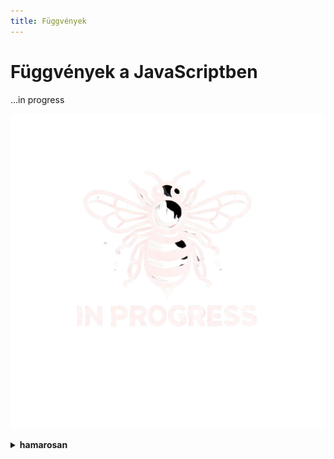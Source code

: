 ```yaml
---
title: Függvények
---
```


# Függvények a JavaScriptben


...in progress

![alt text](../../../../img/cc.webp)


<details className="dropdown-task">

  <summary>
  <strong>hamarosan</strong>
  
    
  </summary>

    ne kíváncsiskodj ! :p

</details>